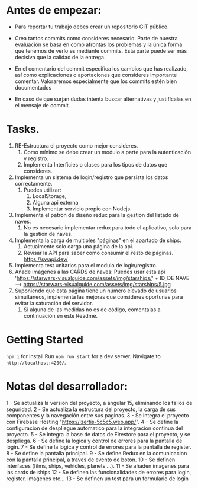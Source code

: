 # Antes de empezar:
- Para reportar tu trabajo debes crear un repositorio GIT público.

- Crea tantos commits como consideres necesario. Parte de nuestra evaluación se basa en como afrontas los problemas y la única forma que tenemos de verlo es mediante commits. Esta parte puede ser más decisiva que la calidad de la entrega.
- En el comentario del commit especifica los cambios que has realizado, así como explicaciones o aportaciones que consideres importante comentar. Valoraremos especialmente que los commits estén bien documentados
- En caso de que surjan dudas intenta buscar alternativas y justifícalas en el mensaje de commit.

# Tasks.

1.  RE-Estructura el proyecto como mejor consideres. 
    1.  Como mínimo se debe crear un modulo a parte para la autenticación y registro.
    2.  Implementa Interficies  o clases  para los tipos de datos que consideres.
2. Implementa un sistema de login/registro que persista los datos correctamente.
   1. Puedes utilizar:
      1. LocalStorage, 
      2. Alguna api externa
      3. Implementar servicio propio con Nodejs.
3. Implementa el patron de diseño redux para la gestion del listado de naves.
   1. No es necesario implementar redux para todo el aplicativo, solo para la gestión de naves.
4.  Implementa la carga de multiples "páginas" en el apartado de ships.
    1.   Actualmente solo carga una página de la api.
    2.   Revisar la API para saber como consumir el resto de páginas. https://swapi.dev/
5.  Implementa test unitarios para el modulo de login/registro.
6.  Añade imágenes a las CARDS de naves: Puedes usar esta api  'https://starwars-visualguide.com/assets/img/starships/' + ID_DE NAVE -->  https://starwars-visualguide.com/assets/img/starships/5.jpg
7.  Suponiendo que esta página tiene un numero elevado de usuarios simultáneos, implementa las mejoras que consideres oportunas para evitar la saturación del servidor.
    1.  Si alguna de las medidas no es de código, comentalas a continuación en este Readme.


# Getting Started 

`npm i`  for install
Run `npm run start` for a dev server. 
Navigate to `http://localhost:4200/`.

# Notas del desarrollador:

1  - Se actualiza la version del proyecto, a angular 15, eliminando los fallos de seguridad.
2  - Se actualiza la estructura del proyecto, la carga de sus componentes y la navegación entre sus paginas.
3  - Se integra el proyecto con Firebase Hosting "https://izertis-5c5c5.web.app/".
4  - Se define la configuracion de despliegue automatico para la integracion continua del proyecto.
5  - Se integra la base de datos de Firestore para el proyecto, y se despliega.
6  - Se define la logica y control de errores para la pantalla de login.
7  - Se define la logica y control de errores para la pantalla de register.
8  - Se define la pantalla principal.
9  - Se define Redux en la comunicacion con la pantalla principal, a traves de evento de boton.
10 - Se definen interfaces (films, ships, vehicles, planets ...).
11 - Se añaden imagenes para las cards de ships
12 - Se definen las funcionalidades de errores para login, register, imagenes etc...
13 - Se definen un test para un formulario de login

